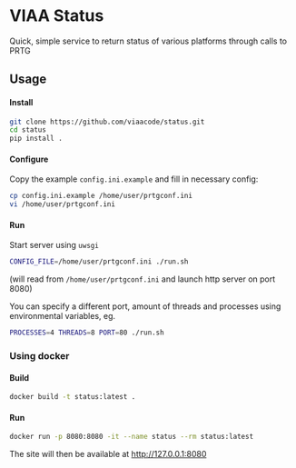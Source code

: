 # VIAA Status
Quick, simple service to return status of various platforms through calls to PRTG

## Usage

#### Install
```bash
git clone https://github.com/viaacode/status.git
cd status
pip install .
```

#### Configure
Copy the example `config.ini.example` and fill in necessary config:

```bash
cp config.ini.example /home/user/prtgconf.ini
vi /home/user/prtgconf.ini
```

#### Run

Start server using `uwsgi`

```bash
CONFIG_FILE=/home/user/prtgconf.ini ./run.sh
```

(will read from `/home/user/prtgconf.ini` and launch http server on port 8080)

You can specify a different port, amount of threads and processes using environmental variables, eg.

```bash
PROCESSES=4 THREADS=8 PORT=80 ./run.sh
```

### Using docker

#### Build

```bash
docker build -t status:latest .
```

#### Run

```bash
docker run -p 8080:8080 -it --name status --rm status:latest
```

The site will then be available at http://127.0.0.1:8080
